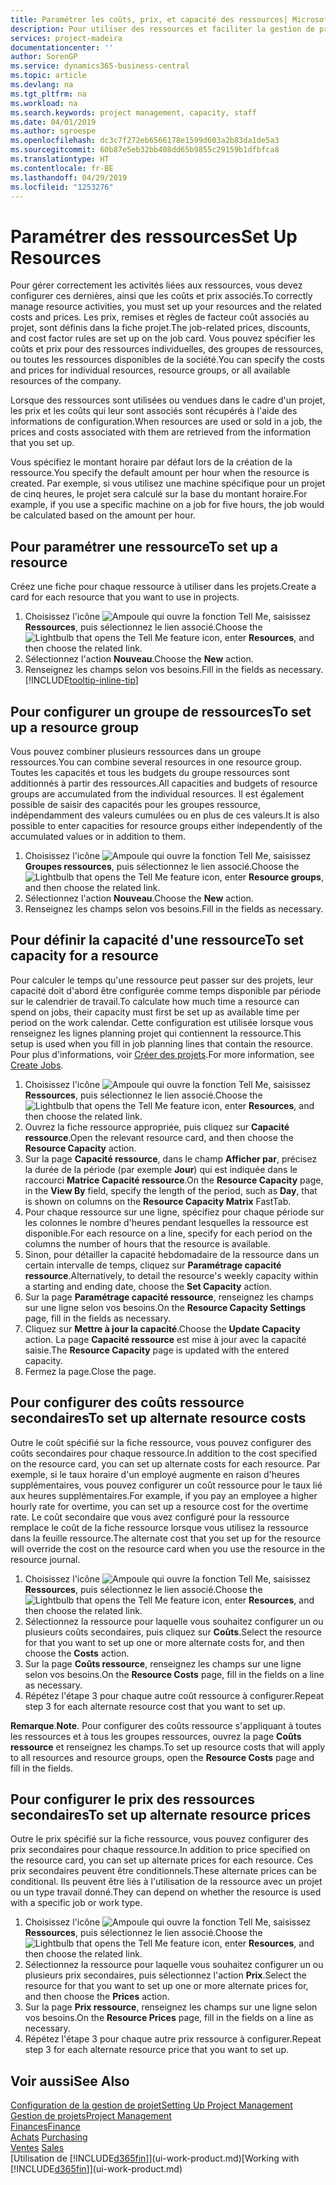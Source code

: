 ```yaml
---
title: Paramétrer les coûts, prix, et capacité des ressources| Microsoft Docs
description: Pour utiliser des ressources et faciliter la gestion de projets, vous spécifiez les coûts et les prix des différents ressources ou groupes de ressources, et définissez la capacité ressource.
services: project-madeira
documentationcenter: ''
author: SorenGP
ms.service: dynamics365-business-central
ms.topic: article
ms.devlang: na
ms.tgt_pltfrm: na
ms.workload: na
ms.search.keywords: project management, capacity, staff
ms.date: 04/01/2019
ms.author: sgroespe
ms.openlocfilehash: dc3c7f272eb6566178e1599d603a2b83da1de5a3
ms.sourcegitcommit: 60b87e5eb32bb408dd65b9855c29159b1dfbfca8
ms.translationtype: HT
ms.contentlocale: fr-BE
ms.lasthandoff: 04/29/2019
ms.locfileid: "1253276"
---
```

# <a name="set-up-resources"></a><span data-ttu-id="a4aae-103">Paramétrer des ressources</span><span class="sxs-lookup"><span data-stu-id="a4aae-103">Set Up Resources</span></span>
<span data-ttu-id="a4aae-104">Pour gérer correctement les activités liées aux ressources, vous devez configurer ces dernières, ainsi que les coûts et prix associés.</span><span class="sxs-lookup"><span data-stu-id="a4aae-104">To correctly manage resource activities, you must set up your resources and the related costs and prices.</span></span> <span data-ttu-id="a4aae-105">Les prix, remises et règles de facteur coût associés au projet, sont définis dans la fiche projet.</span><span class="sxs-lookup"><span data-stu-id="a4aae-105">The job-related prices, discounts, and cost factor rules are set up on the job card.</span></span> <span data-ttu-id="a4aae-106">Vous pouvez spécifier les coûts et prix pour des ressources individuelles, des groupes de ressources, ou toutes les ressources disponibles de la société.</span><span class="sxs-lookup"><span data-stu-id="a4aae-106">You can specify the costs and prices for individual resources, resource groups, or all available resources of the company.</span></span>

<span data-ttu-id="a4aae-107">Lorsque des ressources sont utilisées ou vendues dans le cadre d'un projet, les prix et les coûts qui leur sont associés sont récupérés à l'aide des informations de configuration.</span><span class="sxs-lookup"><span data-stu-id="a4aae-107">When resources are used or sold in a job, the prices and costs associated with them are retrieved from the information that you set up.</span></span>

<span data-ttu-id="a4aae-108">Vous spécifiez le montant horaire par défaut lors de la création de la ressource.</span><span class="sxs-lookup"><span data-stu-id="a4aae-108">You specify the default amount per hour when the resource is created.</span></span> <span data-ttu-id="a4aae-109">Par exemple, si vous utilisez une machine spécifique pour un projet de cinq heures, le projet sera calculé sur la base du montant horaire.</span><span class="sxs-lookup"><span data-stu-id="a4aae-109">For example, if you use a specific machine on a job for five hours, the job would be calculated based on the amount per hour.</span></span>

## <a name="to-set-up-a-resource"></a><span data-ttu-id="a4aae-110">Pour paramétrer une ressource</span><span class="sxs-lookup"><span data-stu-id="a4aae-110">To set up a resource</span></span>
<span data-ttu-id="a4aae-111">Créez une fiche pour chaque ressource à utiliser dans les projets.</span><span class="sxs-lookup"><span data-stu-id="a4aae-111">Create a card for each resource that you want to use in projects.</span></span>

1. <span data-ttu-id="a4aae-112">Choisissez l'icône ![Ampoule qui ouvre la fonction Tell Me](media/ui-search/search_small.png "Dites-moi ce que vous voulez faire"), saisissez **Ressources**, puis sélectionnez le lien associé.</span><span class="sxs-lookup"><span data-stu-id="a4aae-112">Choose the ![Lightbulb that opens the Tell Me feature](media/ui-search/search_small.png "Tell me what you want to do") icon, enter **Resources**, and then choose the related link.</span></span>
2. <span data-ttu-id="a4aae-113">Sélectionnez l'action **Nouveau**.</span><span class="sxs-lookup"><span data-stu-id="a4aae-113">Choose the **New** action.</span></span>
3. <span data-ttu-id="a4aae-114">Renseignez les champs selon vos besoins.</span><span class="sxs-lookup"><span data-stu-id="a4aae-114">Fill in the fields as necessary.</span></span> [!INCLUDE[tooltip-inline-tip](includes/tooltip-inline-tip_md.md)]  

## <a name="to-set-up-a-resource-group"></a><span data-ttu-id="a4aae-115">Pour configurer un groupe de ressources</span><span class="sxs-lookup"><span data-stu-id="a4aae-115">To set up a resource group</span></span>
<span data-ttu-id="a4aae-116">Vous pouvez combiner plusieurs ressources dans un groupe ressources.</span><span class="sxs-lookup"><span data-stu-id="a4aae-116">You can combine several resources in one resource group.</span></span> <span data-ttu-id="a4aae-117">Toutes les capacités et tous les budgets du groupe ressources sont additionnés à partir des ressources.</span><span class="sxs-lookup"><span data-stu-id="a4aae-117">All capacities and budgets of resource groups are accumulated from the individual resources.</span></span> <span data-ttu-id="a4aae-118">Il est également possible de saisir des capacités pour les groupes ressource, indépendamment des valeurs cumulées ou en plus de ces valeurs.</span><span class="sxs-lookup"><span data-stu-id="a4aae-118">It is also possible to enter capacities for resource groups either independently of the accumulated values or in addition to them.</span></span>

1. <span data-ttu-id="a4aae-119">Choisissez l'icône ![Ampoule qui ouvre la fonction Tell Me](media/ui-search/search_small.png "Dites-moi ce que vous voulez faire"), saisissez **Groupes ressources**, puis sélectionnez le lien associé.</span><span class="sxs-lookup"><span data-stu-id="a4aae-119">Choose the ![Lightbulb that opens the Tell Me feature](media/ui-search/search_small.png "Tell me what you want to do") icon, enter **Resource groups**, and then choose the related link.</span></span>
2. <span data-ttu-id="a4aae-120">Sélectionnez l'action **Nouveau**.</span><span class="sxs-lookup"><span data-stu-id="a4aae-120">Choose the **New** action.</span></span>
3. <span data-ttu-id="a4aae-121">Renseignez les champs selon vos besoins.</span><span class="sxs-lookup"><span data-stu-id="a4aae-121">Fill in the fields as necessary.</span></span>

## <a name="to-set-capacity-for-a-resource"></a><span data-ttu-id="a4aae-122">Pour définir la capacité d'une ressource</span><span class="sxs-lookup"><span data-stu-id="a4aae-122">To set capacity for a resource</span></span>
<span data-ttu-id="a4aae-123">Pour calculer le temps qu'une ressource peut passer sur des projets, leur capacité doit d'abord être configurée comme temps disponible par période sur le calendrier de travail.</span><span class="sxs-lookup"><span data-stu-id="a4aae-123">To calculate how much time a resource can spend on jobs, their capacity must first be set up as available time per period on the work calendar.</span></span> <span data-ttu-id="a4aae-124">Cette configuration est utilisée lorsque vous renseignez les lignes planning projet qui contiennent la ressource.</span><span class="sxs-lookup"><span data-stu-id="a4aae-124">This setup is used when you fill in job planning lines that contain the resource.</span></span> <span data-ttu-id="a4aae-125">Pour plus d'informations, voir [Créer des projets](projects-how-create-jobs.md).</span><span class="sxs-lookup"><span data-stu-id="a4aae-125">For more information, see [Create Jobs](projects-how-create-jobs.md).</span></span>

1. <span data-ttu-id="a4aae-126">Choisissez l'icône ![Ampoule qui ouvre la fonction Tell Me](media/ui-search/search_small.png "Dites-moi ce que vous voulez faire"), saisissez **Ressources**, puis sélectionnez le lien associé.</span><span class="sxs-lookup"><span data-stu-id="a4aae-126">Choose the ![Lightbulb that opens the Tell Me feature](media/ui-search/search_small.png "Tell me what you want to do") icon, enter **Resources**, and then choose the related link.</span></span>
2. <span data-ttu-id="a4aae-127">Ouvrez la fiche ressource appropriée, puis cliquez sur **Capacité ressource**.</span><span class="sxs-lookup"><span data-stu-id="a4aae-127">Open the relevant resource card, and then choose the **Resource Capacity** action.</span></span>
3. <span data-ttu-id="a4aae-128">Sur la page **Capacité ressource**, dans le champ **Afficher par**, précisez la durée de la période (par exemple **Jour**) qui est indiquée dans le raccourci **Matrice Capacité ressource**.</span><span class="sxs-lookup"><span data-stu-id="a4aae-128">On the **Resource Capacity** page, in the **View By** field, specify the length of the period, such as **Day**, that is shown on columns on the **Resource Capacity Matrix** FastTab.</span></span>
4. <span data-ttu-id="a4aae-129">Pour chaque ressource sur une ligne, spécifiez pour chaque période sur les colonnes le nombre d'heures pendant lesquelles la ressource est disponible.</span><span class="sxs-lookup"><span data-stu-id="a4aae-129">For each resource on a line, specify for each period on the columns the number of hours that the resource is available.</span></span>
5. <span data-ttu-id="a4aae-130">Sinon, pour détailler la capacité hebdomadaire de la ressource dans un certain intervalle de temps, cliquez sur **Paramétrage capacité ressource**.</span><span class="sxs-lookup"><span data-stu-id="a4aae-130">Alternatively, to detail the resource's weekly capacity within a starting and ending date, choose the **Set Capacity** action.</span></span>
6. <span data-ttu-id="a4aae-131">Sur la page **Paramétrage capacité ressource**, renseignez les champs sur une ligne selon vos besoins.</span><span class="sxs-lookup"><span data-stu-id="a4aae-131">On the **Resource Capacity Settings** page, fill in the fields as necessary.</span></span>
7. <span data-ttu-id="a4aae-132">Cliquez sur **Mettre à jour la capacité**.</span><span class="sxs-lookup"><span data-stu-id="a4aae-132">Choose the **Update Capacity** action.</span></span> <span data-ttu-id="a4aae-133">La page **Capacité ressource** est mise à jour avec la capacité saisie.</span><span class="sxs-lookup"><span data-stu-id="a4aae-133">The **Resource Capacity** page is updated with the entered capacity.</span></span>
8. <span data-ttu-id="a4aae-134">Fermez la page.</span><span class="sxs-lookup"><span data-stu-id="a4aae-134">Close the page.</span></span>

## <a name="to-set-up-alternate-resource-costs"></a><span data-ttu-id="a4aae-135">Pour configurer des coûts ressource secondaires</span><span class="sxs-lookup"><span data-stu-id="a4aae-135">To set up alternate resource costs</span></span>
<span data-ttu-id="a4aae-136">Outre le coût spécifié sur la fiche ressource, vous pouvez configurer des coûts secondaires pour chaque ressource.</span><span class="sxs-lookup"><span data-stu-id="a4aae-136">In addition to the cost specified on the resource card, you can set up alternate costs for each resource.</span></span> <span data-ttu-id="a4aae-137">Par exemple, si le taux horaire d'un employé augmente en raison d'heures supplémentaires, vous pouvez configurer un coût ressource pour le taux lié aux heures supplémentaires.</span><span class="sxs-lookup"><span data-stu-id="a4aae-137">For example, if you pay an employee a higher hourly rate for overtime, you can set up a resource cost for the overtime rate.</span></span> <span data-ttu-id="a4aae-138">Le coût secondaire que vous avez configuré pour la ressource remplace le coût de la fiche ressource lorsque vous utilisez la ressource dans la feuille ressource.</span><span class="sxs-lookup"><span data-stu-id="a4aae-138">The alternate cost that you set up for the resource will override the cost on the resource card when you use the resource in the resource journal.</span></span>

1. <span data-ttu-id="a4aae-139">Choisissez l'icône ![Ampoule qui ouvre la fonction Tell Me](media/ui-search/search_small.png "Dites-moi ce que vous voulez faire"), saisissez **Ressources**, puis sélectionnez le lien associé.</span><span class="sxs-lookup"><span data-stu-id="a4aae-139">Choose the ![Lightbulb that opens the Tell Me feature](media/ui-search/search_small.png "Tell me what you want to do") icon, enter **Resources**, and then choose the related link.</span></span>  
2. <span data-ttu-id="a4aae-140">Sélectionnez la ressource pour laquelle vous souhaitez configurer un ou plusieurs coûts secondaires, puis cliquez sur **Coûts**.</span><span class="sxs-lookup"><span data-stu-id="a4aae-140">Select the resource for that you want to set up one or more alternate costs for, and then choose the **Costs** action.</span></span>  
3. <span data-ttu-id="a4aae-141">Sur la page **Coûts ressource**, renseignez les champs sur une ligne selon vos besoins.</span><span class="sxs-lookup"><span data-stu-id="a4aae-141">On the **Resource Costs** page, fill in the fields on a line as necessary.</span></span>  
4. <span data-ttu-id="a4aae-142">Répétez l'étape 3 pour chaque autre coût ressource à configurer.</span><span class="sxs-lookup"><span data-stu-id="a4aae-142">Repeat step 3 for each alternate resource cost that you want to set up.</span></span>

<span data-ttu-id="a4aae-143">**Remarque**.</span><span class="sxs-lookup"><span data-stu-id="a4aae-143">**Note**.</span></span> <span data-ttu-id="a4aae-144">Pour configurer des coûts ressource s'appliquant à toutes les ressources et à tous les groupes ressources, ouvrez la page **Coûts ressource** et renseignez les champs.</span><span class="sxs-lookup"><span data-stu-id="a4aae-144">To set up resource costs that will apply to all resources and resource groups, open the **Resource Costs** page and fill in the fields.</span></span>

## <a name="to-set-up-alternate-resource-prices"></a><span data-ttu-id="a4aae-145">Pour configurer le prix des ressources secondaires</span><span class="sxs-lookup"><span data-stu-id="a4aae-145">To set up alternate resource prices</span></span>
<span data-ttu-id="a4aae-146">Outre le prix spécifié sur la fiche ressource, vous pouvez configurer des prix secondaires pour chaque ressource.</span><span class="sxs-lookup"><span data-stu-id="a4aae-146">In addition to price specified on the resource card, you can set up alternate prices for each resource.</span></span> <span data-ttu-id="a4aae-147">Ces prix secondaires peuvent être conditionnels.</span><span class="sxs-lookup"><span data-stu-id="a4aae-147">These alternate prices can be conditional.</span></span> <span data-ttu-id="a4aae-148">Ils peuvent être liés à l'utilisation de la ressource avec un projet ou un type travail donné.</span><span class="sxs-lookup"><span data-stu-id="a4aae-148">They can depend on whether the resource is used with a specific job or work type.</span></span>

1. <span data-ttu-id="a4aae-149">Choisissez l'icône ![Ampoule qui ouvre la fonction Tell Me](media/ui-search/search_small.png "Dites-moi ce que vous voulez faire"), saisissez **Ressources**, puis sélectionnez le lien associé.</span><span class="sxs-lookup"><span data-stu-id="a4aae-149">Choose the ![Lightbulb that opens the Tell Me feature](media/ui-search/search_small.png "Tell me what you want to do") icon, enter **Resources**, and then choose the related link.</span></span>
2. <span data-ttu-id="a4aae-150">Sélectionnez la ressource pour laquelle vous souhaitez configurer un ou plusieurs prix secondaires, puis sélectionnez l'action **Prix**.</span><span class="sxs-lookup"><span data-stu-id="a4aae-150">Select the resource for that you want to set up one or more alternate prices for, and then choose the **Prices** action.</span></span>
3. <span data-ttu-id="a4aae-151">Sur la page **Prix ressource**, renseignez les champs sur une ligne selon vos besoins.</span><span class="sxs-lookup"><span data-stu-id="a4aae-151">On the **Resource Prices** page, fill in the fields on a line as necessary.</span></span>
4. <span data-ttu-id="a4aae-152">Répétez l'étape 3 pour chaque autre prix ressource à configurer.</span><span class="sxs-lookup"><span data-stu-id="a4aae-152">Repeat step 3 for each alternate resource price that you want to set up.</span></span>

## <a name="see-also"></a><span data-ttu-id="a4aae-153">Voir aussi</span><span class="sxs-lookup"><span data-stu-id="a4aae-153">See Also</span></span>
[<span data-ttu-id="a4aae-154">Configuration de la gestion de projet</span><span class="sxs-lookup"><span data-stu-id="a4aae-154">Setting Up Project Management</span></span>](projects-setup-projects.md)  
[<span data-ttu-id="a4aae-155">Gestion de projets</span><span class="sxs-lookup"><span data-stu-id="a4aae-155">Project Management</span></span>](projects-manage-projects.md)  
[<span data-ttu-id="a4aae-156">Finances</span><span class="sxs-lookup"><span data-stu-id="a4aae-156">Finance</span></span>](finance.md)  
<span data-ttu-id="a4aae-157">[Achats](purchasing-manage-purchasing.md)       </span><span class="sxs-lookup"><span data-stu-id="a4aae-157">[Purchasing](purchasing-manage-purchasing.md)       </span></span>  
<span data-ttu-id="a4aae-158">[Ventes](sales-manage-sales.md)    </span><span class="sxs-lookup"><span data-stu-id="a4aae-158">[Sales](sales-manage-sales.md)    </span></span>  
<span data-ttu-id="a4aae-159">[Utilisation de [!INCLUDE[d365fin](includes/d365fin_md.md)]](ui-work-product.md)</span><span class="sxs-lookup"><span data-stu-id="a4aae-159">[Working with [!INCLUDE[d365fin](includes/d365fin_md.md)]](ui-work-product.md)</span></span>  
